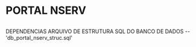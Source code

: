 # PORTAL NSERV

##

DEPENDENCIAS
ARQUIVO DE ESTRUTURA SQL DO BANCO DE DADOS -- 'db_portal_nserv_struc.sql' 